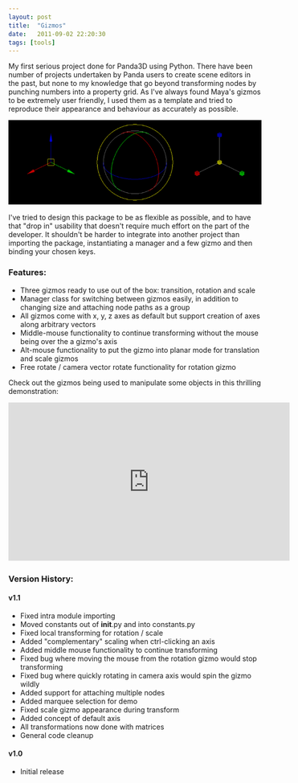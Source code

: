 ```yaml
---
layout: post
title:  "Gizmos"
date:   2011-09-02 22:20:30
tags: [tools]
---
```

My first serious project done for Panda3D using Python. There have been number of projects undertaken by Panda users to create scene editors in the past, but none to my knowledge that go beyond transforming nodes by punching numbers into a property grid. As I've always found Maya's gizmos to be extremely user friendly, I used them as a template and tried to reproduce their appearance and behaviour as accurately as possible.

![Gizmos](/assets/images/gizmos.jpg)

I've tried to design this package to be as flexible as possible, and to have that "drop in" usability that doesn't require much effort on the part of the developer. It shouldn't be harder to integrate into another project than importing the package, instantiating a manager and a few gizmo and then binding your chosen keys.

### Features:
* Three gizmos ready to use out of the box: transition, rotation and scale
* Manager class for switching between gizmos easily, in addition to changing size and attaching node paths as a group
* All gizmos come with x, y, z axes as default but support creation of axes along arbitrary vectors
* Middle-mouse functionality to continue transforming without the mouse being over the a gizmo's axis
* Alt-mouse functionality to put the gizmo into planar mode for translation and scale gizmos
* Free rotate / camera vector rotate functionality for rotation gizmo

Check out the gizmos being used to manipulate some objects in this thrilling demonstration:

<iframe width="560" height="315" src="https://www.youtube.com/embed/Y_9hUJRgY-8" frameborder="0" allow="accelerometer; autoplay; encrypted-media; gyroscope; picture-in-picture" allowfullscreen></iframe>

### Version History:

#### v1.1
* Fixed intra module importing
* Moved constants out of __init__.py and into constants.py
* Fixed local transforming for rotation / scale
* Added "complementary" scaling when ctrl-clicking an axis
* Added middle mouse functionality to continue transforming
* Fixed bug where moving the mouse from the rotation gizmo would stop transforming
* Fixed bug where quickly rotating in camera axis would spin the gizmo wildly
* Added support for attaching multiple nodes
* Added marquee selection for demo
* Fixed scale gizmo appearance during transform
* Added concept of default axis
* All transformations now done with matrices
* General code cleanup

#### v1.0
* Initial release